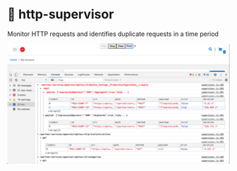 # 💂 http-supervisor

Monitor HTTP requests and identifies duplicate requests in a time period

![Screen Shot](https://github.com/VJAI/http-supervisor/blob/master/screenshot.png)
